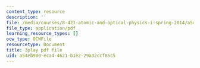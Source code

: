 ```yaml
---
content_type: resource
description: ''
file: /media/courses/8-421-atomic-and-optical-physics-i-spring-2014/a54eb900eca44621b1e229a32ccf85c5_pQ10vZKnttA.pdf
file_type: application/pdf
learning_resource_types: []
ocw_type: OCWFile
resourcetype: Document
title: 3play pdf file
uid: a54eb900-eca4-4621-b1e2-29a32ccf85c5
---
```

